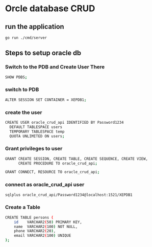# Orcle database CRUD

## run the application
```bash
go run ./cmd/server
```

## Steps to setup oracle db

### Switch to the PDB and Create User There
```bash
SHOW PDBS;
```

### switch to PDB
```bash
ALTER SESSION SET CONTAINER = XEPDB1;
```

### create the user
```bash
CREATE USER oracle_crud_api IDENTIFIED BY Password1234
  DEFAULT TABLESPACE users
  TEMPORARY TABLESPACE temp
  QUOTA UNLIMITED ON users;
```

### Grant privileges to user
```bash
GRANT CREATE SESSION, CREATE TABLE, CREATE SEQUENCE, CREATE VIEW,
      CREATE PROCEDURE TO oracle_crud_api;
```
```bash
GRANT CONNECT, RESOURCE TO oracle_crud_api;
```

### connect as oracle_crud_api user
```bash
sqlplus oracle_crud_api/Password1234@localhost:1521/XEPDB1
```

### Create a Table
```bash
CREATE TABLE persons (
    id    VARCHAR2(50) PRIMARY KEY,
    name  VARCHAR2(100) NOT NULL,
    phone VARCHAR2(20),
    email VARCHAR2(100) UNIQUE
);
```